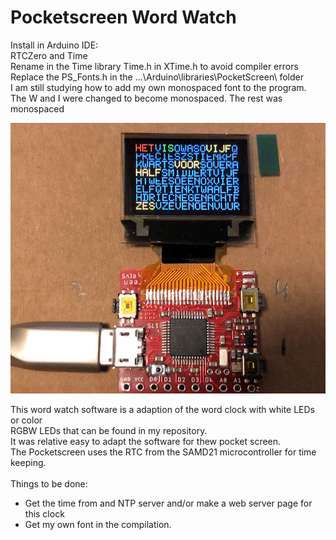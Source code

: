 # Pocketscreen Word Watch

Install in Arduino IDE:<br> 
RTCZero and Time<br>
Rename in the Time library Time.h in XTime.h to avoid compiler errors<br>
Replace the PS_Fonts.h in the ...\Arduino\libraries\PocketScreen\ folder<br>
I am still studying how to add my own monospaced font to the program.<br>
The W and I were changed to become monospaced. The rest was monospaced<br>

<img alt="Word watch" src="Word-watch.jpg" width="900" />

This word watch software is a adaption of the word clock with white LEDs or color<br>
RGBW LEDs that can be found in my repository.<br>
It was relative easy to adapt the software for thew pocket screen.<br>
The Pocketscreen uses the RTC from the SAMD21 microcontroller for time keeping.<br>
<br>
Things to be done:<br>
- Get the time from and NTP server and/or make a web server page for this clock<br>
- Get my own font in the compilation.<br>
